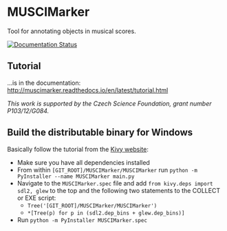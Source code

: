 # MUSCIMarker

Tool for annotating objects in musical scores.

[![Documentation Status](https://readthedocs.org/projects/muscimarker/badge/?version=latest)](http://muscimarker.readthedocs.io/en/latest/)

## Tutorial

...is in the documentation:  http://muscimarker.readthedocs.io/en/latest/tutorial.html

*This work is supported by the Czech Science Foundation, grant number P103/12/G084.*

## Build the distributable binary for Windows

Basically follow the tutorial from the [Kivy website](https://kivy.org/docs/guide/packaging-windows.html):

- Make sure you have all dependencies installed
- From within `[GIT_ROOT]/MUSCIMarker/MUSCIMarker` run `python -m PyInstaller --name MUSCIMarker main.py`
- Navigate to the `MUSCIMarker.spec` file and add `from kivy.deps import sdl2, glew` to the top and the following two statements to the COLLECT or EXE script:
    - `Tree('[GIT_ROOT]/MUSCIMarker/MUSCIMarker')`
    - `*[Tree(p) for p in (sdl2.dep_bins + glew.dep_bins)]`
- Run `python -m PyInstaller MUSCIMarker.spec`